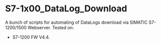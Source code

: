 # S7-1x00_DataLog_Download
 A bunch of scripts for automating of DataLogs download via SIMATIC S7-1200/1500 Webserver.
Tested on:
 - S7-1200 FW V4.4.
